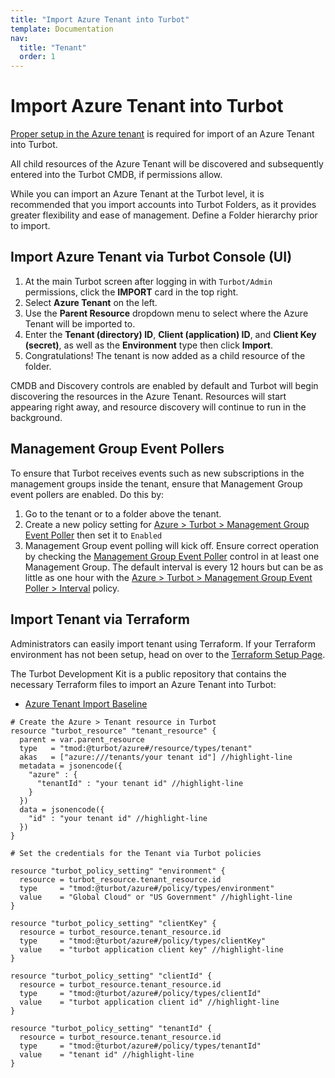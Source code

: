 ```yaml
---
title: "Import Azure Tenant into Turbot"
template: Documentation
nav:
  title: "Tenant"
  order: 1
---
```


# Import Azure Tenant into Turbot

[Proper setup in the Azure tenant](integrations/azure/import) is required for
import of an Azure Tenant into Turbot.

All child resources of the Azure Tenant will be discovered and subsequently
entered into the Turbot CMDB, if permissions allow.

While you can import an Azure Tenant at the Turbot level, it is recommended that
you import accounts into Turbot Folders, as it provides greater flexibility and
ease of management. Define a Folder hierarchy prior to import.

## Import Azure Tenant via Turbot Console (UI)

1. At the main Turbot screen after logging in with `Turbot/Admin` permissions,
   click the **IMPORT** card in the top right.
2. Select **Azure Tenant** on the left.
3. Use the **Parent Resource** dropdown menu to select where the Azure Tenant
   will be imported to.
4. Enter the **Tenant (directory) ID**, **Client (application) ID**, and
   **Client Key (secret)**, as well as the **Environment** type then click
   **Import**.
5. Congratulations! The tenant is now added as a child resource of the folder.

CMDB and Discovery controls are enabled by default and Turbot will begin
discovering the resources in the Azure Tenant. Resources will start appearing
right away, and resource discovery will continue to run in the background.

## Management Group Event Pollers

To ensure that Turbot receives events such as new subscriptions in the
management groups inside the tenant, ensure that Management Group event pollers
are enabled. Do this by:

1. Go to the tenant or to a folder above the tenant.
2. Create a new policy setting for
   [Azure > Turbot > Management Group Event Poller](https://turbot.com/guardrails/docs/mods/azure/azure/policy#azure--turbot--management-group-event-poller)
   then set it to `Enabled`
3. Management Group event polling will kick off. Ensure correct operation by
   checking the
   [Management Group Event Poller](https://turbot.com/guardrails/docs/mods/azure/azure/control#azure--turbot--management-group-event-poller)
   control in at least one Management Group. The default interval is every 12
   hours but can be as little as one hour with the
   [Azure > Turbot > Management Group Event Poller > Interval](https://turbot.com/guardrails/docs/mods/azure/azure/policy#azure--turbot--management-group-event-poller--interval)
   policy.

## Import Tenant via Terraform

Administrators can easily import tenant using Terraform. If your Terraform
environment has not been setup, head on over to the
[Terraform Setup Page](reference/terraform/setup).

The Turbot Development Kit is a public repository that contains the necessary
Terraform files to import an Azure Tenant into Turbot:

- [Azure Tenant Import Baseline](https://github.com/turbot/guardrails-samples/tree/main/baselines/azure/azure_tenant_import)

```hcl
# Create the Azure > Tenant resource in Turbot
resource "turbot_resource" "tenant_resource" {
  parent = var.parent_resource
  type   = "tmod:@turbot/azure#/resource/types/tenant"
  akas   = ["azure:///tenants/your tenant id"] //highlight-line
  metadata = jsonencode({
    "azure" : {
      "tenantId" : "your tenant id" //highlight-line
    }
  })
  data = jsonencode({
    "id" : "your tenant id" //highlight-line
  })
}

# Set the credentials for the Tenant via Turbot policies

resource "turbot_policy_setting" "environment" {
  resource = turbot_resource.tenant_resource.id
  type     = "tmod:@turbot/azure#/policy/types/environment"
  value    = "Global Cloud" or "US Government" //highlight-line
}

resource "turbot_policy_setting" "clientKey" {
  resource = turbot_resource.tenant_resource.id
  type     = "tmod:@turbot/azure#/policy/types/clientKey"
  value    = "turbot application client key" //highlight-line
}

resource "turbot_policy_setting" "clientId" {
  resource = turbot_resource.tenant_resource.id
  type     = "tmod:@turbot/azure#/policy/types/clientId"
  value    = "turbot application client id" //highlight-line
}

resource "turbot_policy_setting" "tenantId" {
  resource = turbot_resource.tenant_resource.id
  type     = "tmod:@turbot/azure#/policy/types/tenantId"
  value    = "tenant id" //highlight-line
}
```
